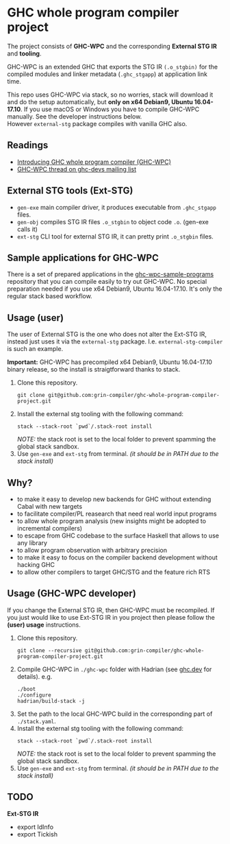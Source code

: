 # GHC whole program compiler project

The project consists of **GHC-WPC** and the corresponding **External STG IR** and **tooling**.


GHC-WPC is an extended GHC that exports the STG IR `(.o_stgbin)` for the compiled modules and linker metadata (`.ghc_stgapp`) at application link time.  


This repo uses GHC-WPC via stack, so no worries, stack will download it and do the setup automatically, but **only on x64 Debian9, Ubuntu 16.04-17.10**.
If you use macOS or Windows you have to compile GHC-WPC manually. See the developer instructions below.  
However `external-stg` package compiles with vanilla GHC also.

## Readings
- [Introducing GHC whole program compiler (GHC-WPC)](https://www.patreon.com/posts/introducing-ghc-38173710)
- [GHC-WPC thread on ghc-devs mailing list](https://mail.haskell.org/pipermail/ghc-devs/2020-June/018994.html)

## External STG tools (Ext-STG)
- `gen-exe` main compiler driver, it produces executable from `.ghc_stgapp` files.
- `gen-obj` compiles STG IR files `.o_stgbin` to object code `.o`. (gen-exe calls it)
- `ext-stg` CLI tool for external STG IR, it can pretty print `.o_stgbin` files.

## Sample applications for GHC-WPC

There is a set of prepared applications in the [ghc-wpc-sample-programs](https://github.com/grin-compiler/ghc-wpc-sample-programs) repository that you can compile easily to try out GHC-WPC.
No special preparation needed if you use x64 Debian9, Ubuntu 16.04-17.10. It's only the regular stack based workflow.

## Usage (user)

The user of External STG is the one who does not alter the Ext-STG IR, instead just uses it via the `external-stg` package.
I.e. `external-stg-compiler` is such an example.

**Important:** GHC-WPC has precompiled x64 Debian9, Ubuntu 16.04-17.10 binary release, so the install is straigtforward thanks to stack.

1. Clone this repository.
   ```
   git clone git@github.com:grin-compiler/ghc-whole-program-compiler-project.git
   ```
2. Install the external stg tooling with the following command:
   ```
   stack --stack-root `pwd`/.stack-root install
   ```
   *NOTE:* the stack root is set to the local folder to prevent spamming the global stack sandbox.  
3. Use `gen-exe` and `ext-stg` from terminal. *(it should be in PATH due to the stack install)*

## Why?
- to make it easy to develop new backends for GHC without extending Cabal with new targets
- to facilitate compiler/PL reasearch that need real world input programs
- to allow whole program analysis (new insights might be adopted to incremental compilers)  
- to escape from GHC codebase to the surface Haskell that allows to use any library
- to allow program observation with arbitrary precision
- to make it easy to focus on the compiler backend development without hacking GHC
- to allow other compilers to target GHC/STG and the feature rich RTS 

## Usage (GHC-WPC developer)

If you change the External STG IR, then GHC-WPC must be recompiled. If you just would like to use Ext-STG IR in you project then please follow the **(user) usage** instructions.

1. Clone this repository.
   ```
   git clone --recursive git@github.com:grin-compiler/ghc-whole-program-compiler-project.git
   ```
2. Compile GHC-WPC in `./ghc-wpc` folder with Hadrian (see [ghc.dev](https://ghc.dev) for details). e.g.
   ```
   ./boot
   ./configure
   hadrian/build-stack -j
   ```
3. Set the path to the local GHC-WPC build in the corresponding part of `./stack.yaml`.
4. Install the external stg tooling with the following command:
   ```
   stack --stack-root `pwd`/.stack-root install
   ```
   *NOTE:* the stack root is set to the local folder to prevent spamming the global stack sandbox.  
5. Use `gen-exe` and `ext-stg` from terminal. *(it should be in PATH due to the stack install)*

## TODO
**Ext-STG IR**
- export IdInfo
- export Tickish
